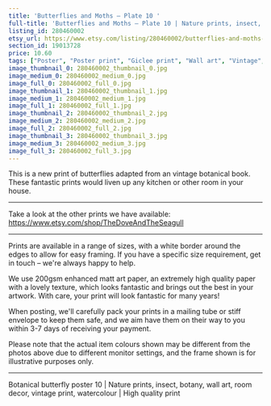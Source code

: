 ```yaml
---
title: 'Butterflies and Moths – Plate 10 '
full-title: 'Butterflies and Moths – Plate 10 | Nature prints, insect, botany, wall art, room decor, vintage print, watercolour | High quality print'
listing_id: 280460002
etsy_url: https://www.etsy.com/listing/280460002/butterflies-and-moths-plate-10-o-nature?utm_source=site&utm_medium=api&utm_campaign=api
section_id: 19013728
price: 10.60
tags: ["Poster", "Poster print", "Giclee print", "Wall art", "Vintage", "Watercolour", "Nature", "Botanical art", "Wildlife", "Nature print", "Butterfly print", "Butterfly art", "Butterfly poster"]
image_thumbnail_0: 280460002_thumbnail_0.jpg
image_medium_0: 280460002_medium_0.jpg
image_full_0: 280460002_full_0.jpg
image_thumbnail_1: 280460002_thumbnail_1.jpg
image_medium_1: 280460002_medium_1.jpg
image_full_1: 280460002_full_1.jpg
image_thumbnail_2: 280460002_thumbnail_2.jpg
image_medium_2: 280460002_medium_2.jpg
image_full_2: 280460002_full_2.jpg
image_thumbnail_3: 280460002_thumbnail_3.jpg
image_medium_3: 280460002_medium_3.jpg
image_full_3: 280460002_full_3.jpg
---
```

This is a new print of butterflies adapted from an vintage botanical book. These fantastic prints would liven up any kitchen or other room in your house. 

---

Take a look at the other prints we have available: https://www.etsy.com/shop/TheDoveAndTheSeagull

---

Prints are available in a range of sizes, with a white border around the edges to allow for easy framing. If you have a specific size requirement, get in touch – we&#39;re always happy to help.

We use 200gsm enhanced matt art paper, an extremely high quality paper with a lovely texture, which looks fantastic and brings out the best in your artwork. With care, your print will look fantastic for many years!

When posting, we&#39;ll carefully pack your prints in a mailing tube or stiff envelope to keep them safe, and we aim have them on their way to you within 3-7 days of receiving your payment.

Please note that the actual item colours shown may be different from the photos above due to different monitor settings, and the frame shown is for illustrative purposes only.

---

Botanical butterfly poster 10 | Nature prints, insect, botany, wall art, room decor, vintage print, watercolour | High quality print
